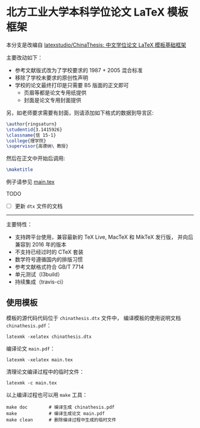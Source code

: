 # 北方工业大学本科学位论文 LaTeX 模板框架

本分支是改编自 [latexstudio/ChinaThesis: 中文学位论文 LaTeX 模板基础框架](https://github.com/latexstudio/ChinaThesis)

主要改动如下：

- 参考文献版式改为了学校要求的 1987 + 2005 混合标准
- 移除了学校未要求的原创性声明
- 学校的论文最终打印是只需要 B5 版面的正文即可
  - 页眉等都是论文专用纸提供
  - 封面是论文专用封面提供

另，如老师要求需要有封面，则请添加如下格式的数据到导言区:

```latex
\author{ringsaturn}
\studentid{3.1415926}
\classname{信 15-1}
\college{理学院}
\supervisor{高德纳\ 教授}
```

然后在正文中开始后调用:

```latex
\maketitle
```

例子请参见 [main.tex](./main.tex)

<!-- - [截止于 2019-05-22 的最新样式版本](https://github.com/ringsaturn/NCUT-Thesis/commit/bc816b8ee6b26bc6f8461734345fca203e6ca3f3) 暂时不支持格式比较完善的英文封面（不过学校也不要求英文封面） -->

TODO

- [  ] 更新 `dtx` 文件的文档

******

主要特性：
- 支持跨平台使用，兼容最新的 TeX Live, MacTeX 和 MikTeX 发行版，
  并向后兼容到 2016 年的版本
- 不支持已经过时的 CTeX 套装
- 数学符号遵循国内的排版习惯
- 参考文献格式符合 GB/T 7714
- 单元测试（l3build）
- 持续集成（travis-ci）



## 使用模板

模板的源代码代码位于 `chinathesis.dtx` 文件中，
编译模板的使用说明文档 `chinathesis.pdf`：
```
latexmk -xelatex chinathesis.dtx
```

编译论文 `main.pdf`：
```
latexmk -xelatex main.tex
```

清理论文编译过程中的临时文件：
```
latexmk -c main.tex
```

以上编译过程也可以用 `make` 工具：
```
make doc        # 编译生成 chinathesis.pdf
make            # 编译生成论文 main.pdf
make clean      # 删除编译过程中生成的临时文件
```
